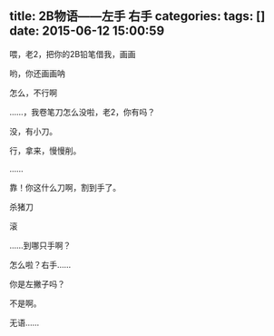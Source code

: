 title: 2B物语——左手 右手
categories: 
tags: []
date: 2015-06-12 15:00:59
---
喂，老2，把你的2B铅笔借我，画画

哟，你还画画呐

怎么，不行啊

……，我卷笔刀怎么没啦，老2，你有吗？

没，有小刀。

行，拿来，慢慢削。

……

靠！你这什么刀啊，割到手了。

杀猪刀

滚

……到哪只手啊？

怎么啦？右手……

你是左撇子吗？

不是啊。

无语……